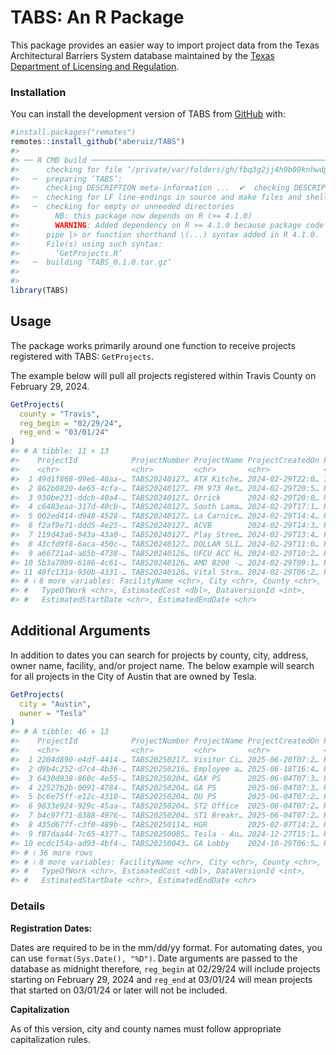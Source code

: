 
# TABS: An R Package

This package provides an easier way to import project data from the
Texas Architectural Barriers System database maintained by the [Texas
Department of Licensing and Regulation](https://www.tdlr.texas.gov/).

### Installation

You can install the development version of TABS from
[GitHub](https:://github.com/aberuiz/TABS) with:

``` r
#install.packages("remotes")
remotes::install_github("aberuiz/TABS")
#> 
#> ── R CMD build ─────────────────────────────────────────────────────────────────
#>      checking for file ‘/private/var/folders/gh/fbq3g2jj4h9b09knhwdpmxpc0000gn/T/RtmpVipEQs/remotes9b2a422e504c/aberuiz-TABS-44892e6/DESCRIPTION’ ...  ✔  checking for file ‘/private/var/folders/gh/fbq3g2jj4h9b09knhwdpmxpc0000gn/T/RtmpVipEQs/remotes9b2a422e504c/aberuiz-TABS-44892e6/DESCRIPTION’
#>   ─  preparing ‘TABS’:
#>      checking DESCRIPTION meta-information ...  ✔  checking DESCRIPTION meta-information
#>   ─  checking for LF line-endings in source and make files and shell scripts
#>   ─  checking for empty or unneeded directories
#>        NB: this package now depends on R (>= 4.1.0)
#>        WARNING: Added dependency on R >= 4.1.0 because package code uses the
#>      pipe |> or function shorthand \(...) syntax added in R 4.1.0.
#>      File(s) using such syntax:
#>        ‘GetProjects.R’
#>   ─  building ‘TABS_0.1.0.tar.gz’
#>      
#> 
library(TABS)
```

## Usage

The package works primarily around one function to receive projects
registered with TABS: `GetProjects`.

The example below will pull all projects registered within Travis County
on February 29, 2024.

``` r
GetProjects(
  county = "Travis",
  reg_begin = "02/29/24",
  reg_end = "03/01/24"
)
#> # A tibble: 11 × 13
#>    ProjectId            ProjectNumber ProjectName ProjectCreatedOn ProjectStatus
#>    <chr>                <chr>         <chr>       <chr>            <chr>        
#>  1 49d1f868-09e6-46aa-… TABS20240127… ATX Kitche… 2024-02-29T22:0… Inspection C…
#>  2 862b0820-4e65-4cfa-… TABS20240127… FM 973 Ret… 2024-02-29T20:5… Review Compl…
#>  3 930be231-ddcb-40a4-… TABS20240127… Orrick      2024-02-29T20:0… Project Clos…
#>  4 c6483eaa-317d-40cb-… TABS20240127… South Lama… 2024-02-29T17:1… Review Compl…
#>  5 002ed414-d948-4528-… TABS20240127… La Carnice… 2024-02-29T14:4… Review Compl…
#>  6 f2af9e71-ddd5-4e25-… TABS20240127… ACVB        2024-02-29T14:3… Project Clos…
#>  7 119d43a6-943a-43a0-… TABS20240127… Play Stree… 2024-02-29T13:4… Project Regi…
#>  8 43cfd9f8-6aca-450c-… TABS20240127… DOLLAR SLI… 2024-02-29T11:0… Project Clos…
#>  9 a66721a4-a85b-4738-… TABS20240126… UFCU ACC H… 2024-02-29T10:2… Project Clos…
#> 10 5b3a70b9-6186-4c61-… TABS20240126… AMD B200 -… 2024-02-29T09:1… Review Compl…
#> 11 48fc131a-930b-4331-… TABS20240126… Vital Stre… 2024-02-29T06:2… Project Clos…
#> # ℹ 8 more variables: FacilityName <chr>, City <chr>, County <chr>,
#> #   TypeOfWork <chr>, EstimatedCost <dbl>, DataVersionId <int>,
#> #   EstimatedStartDate <chr>, EstimatedEndDate <chr>
```

## Additional Arguments

In addition to dates you can search for projects by county, city,
address, owner name, facility, and/or project name. The below example
will search for all projects in the City of Austin that are owned by
Tesla.

``` r
GetProjects(
  city = "Austin",
  owner = "Tesla"
)
#> # A tibble: 46 × 13
#>    ProjectId            ProjectNumber ProjectName ProjectCreatedOn ProjectStatus
#>    <chr>                <chr>         <chr>       <chr>            <chr>        
#>  1 2204d890-e4df-4414-… TABS20250217… Visitor Ci… 2025-06-20T07:2… Review Compl…
#>  2 d9b4c252-d7c4-4b36-… TABS20250216… Employee a… 2025-06-18T16:4… Review Compl…
#>  3 6430d938-860c-4e55-… TABS20250204… GAX PS      2025-06-04T07:3… Project Clos…
#>  4 22527b2b-0091-4784-… TABS20250204… GA PS       2025-06-04T07:3… Review Compl…
#>  5 bc6e75ff-e12c-4310-… TABS20250204… DU PS       2025-06-04T07:2… Review Compl…
#>  6 9833e924-929c-45aa-… TABS20250204… ST2 Office  2025-06-04T07:2… Review Compl…
#>  7 b4c97f71-8388-4976-… TABS20250204… ST1 Breakr… 2025-06-04T07:2… Review Compl…
#>  8 435d677f-c3f0-489b-… TABS20250114… HGR         2025-02-07T14:2… Review Compl…
#>  9 f87daa44-7c65-4377-… TABS20250085… Tesla - Au… 2024-12-27T15:1… Review Compl…
#> 10 ecdc154a-ad93-4bf4-… TABS20250043… GA Lobby    2024-10-29T06:5… Project Clos…
#> # ℹ 36 more rows
#> # ℹ 8 more variables: FacilityName <chr>, City <chr>, County <chr>,
#> #   TypeOfWork <chr>, EstimatedCost <dbl>, DataVersionId <int>,
#> #   EstimatedStartDate <chr>, EstimatedEndDate <chr>
```

### Details

**Registration Dates:**

Dates are required to be in the mm/dd/yy format. For automating dates,
you can use `format(Sys.Date(), "%D")`. Date arguments are passed to the
database as midnight therefore, `reg_begin` at 02/29/24 will include
projects starting on February 29, 2024 and `reg_end` at 03/01/24 will
mean projects that started on 03/01/24 or later will not be included.

**Capitalization**

As of this version, city and county names must follow appropriate
capitalization rules.
